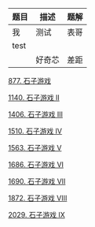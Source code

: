
| 题目 | 描述 | 题解 |
| ---- | ---- | ---- |
|   我   |    测试  |   表哥   |
|   test   |      |      |
|      |    好奇芯  |   差距   |



[877. 石子游戏](https://leetcode-cn.com/problems/stone-game/)

[1140. 石子游戏 II](https://leetcode-cn.com/problems/stone-game-ii/)

[1406. 石子游戏 III](https://leetcode-cn.com/problems/stone-game-iii/)

[1510. 石子游戏 IV](https://leetcode-cn.com/problems/stone-game-iv/)

[1563. 石子游戏 V](https://leetcode-cn.com/problems/stone-game-v/)

[1686. 石子游戏 VI](https://leetcode-cn.com/problems/stone-game-vi/)

[1690. 石子游戏 VII](https://leetcode-cn.com/problems/stone-game-vii/)

[1872. 石子游戏 VIII](https://leetcode-cn.com/problems/stone-game-viii/)

[2029. 石子游戏 IX](https://leetcode-cn.com/problems/stone-game-ix/)